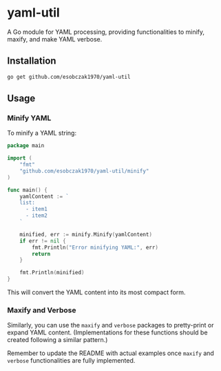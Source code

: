# yaml-util

A Go module for YAML processing, providing functionalities to minify, maxify, and make YAML verbose.

## Installation

```bash
go get github.com/esobczak1970/yaml-util
```

## Usage

### Minify YAML

To minify a YAML string:

```go
package main

import (
    "fmt"
    "github.com/esobczak1970/yaml-util/minify"
)

func main() {
    yamlContent := `
    list:
      - item1
      - item2
    `

    minified, err := minify.Minify(yamlContent)
    if err != nil {
        fmt.Println("Error minifying YAML:", err)
        return
    }

    fmt.Println(minified)
}
```

This will convert the YAML content into its most compact form.

### Maxify and Verbose

Similarly, you can use the `maxify` and `verbose` packages to pretty-print or expand YAML content. (Implementations for these functions should be created following a similar pattern.)

Remember to update the README with actual examples once `maxify` and `verbose` functionalities are fully implemented.
